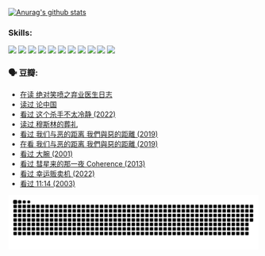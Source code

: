 
[![Anurag's github stats](https://github-readme-stats.vercel.app/api?username=w940853815)](https://github.com/anuraghazra/github-readme-stats)

### Skills:

<code><img height="32" src="https://cdn.jsdelivr.net/npm/simple-icons@v5/icons/python.svg"></code>
<code><img height="32" src="https://cdn.jsdelivr.net/npm/simple-icons@v5/icons/javascript.svg"></code>
<code><img height="32" src="https://cdn.jsdelivr.net/npm/simple-icons@v5/icons/django.svg"></code>
<code><img height="32" src="https://cdn.jsdelivr.net/npm/simple-icons@v5/icons/flask.svg"></code>
<code><img height="32" src="https://cdn.jsdelivr.net/npm/simple-icons@v5/icons/vuetify.svg"></code>
<code><img height="32" src="https://cdn.jsdelivr.net/npm/simple-icons@v5/icons/git.svg"></code>
<code><img height="32" src="https://cdn.jsdelivr.net/npm/simple-icons@v5/icons/docker.svg"></code>
<code><img height="32" src="https://cdn.jsdelivr.net/npm/simple-icons@v5/icons/postgresql.svg"></code>
<code><img height="32" src="https://cdn.jsdelivr.net/npm/simple-icons@v5/icons/elasticsearch.svg"></code>
<code><img height="32" src="https://cdn.jsdelivr.net/npm/simple-icons@v5/icons/macos.svg"></code>
<code><img height="32" src="https://cdn.jsdelivr.net/npm/simple-icons@v5/icons/linux.svg"></code>

### 🗣 豆瓣:

<!-- DOUBAN-ACTIVITIES:START -->
- [在读 绝对笑喷之弃业医生日志](https://www.douban.com/people/136069238/status/3862106751/?_i=52278555)
- [读过 论中国](https://www.douban.com/people/136069238/status/3862105795/?_i=52278555)
- [看过 这个杀手不太冷静‎ (2022)](https://www.douban.com/people/136069238/status/3856458693/?_i=52278555)
- [读过 穆斯林的葬礼](https://www.douban.com/people/136069238/status/3855575583/?_i=52278555)
- [看过 我们与恶的距离 我們與惡的距離‎ (2019)](https://www.douban.com/people/136069238/status/3853890206/?_i=52278555)
- [在看 我们与恶的距离 我們與惡的距離‎ (2019)](https://www.douban.com/people/136069238/status/3852520581/?_i=52278555)
- [看过 大腕‎ (2001)](https://www.douban.com/people/136069238/status/3844460494/?_i=52278555)
- [看过 彗星来的那一夜 Coherence‎ (2013)](https://www.douban.com/people/136069238/status/3838175124/?_i=52278555)
- [看过 幸运贩卖机‎ (2022)](https://www.douban.com/people/136069238/status/3836768245/?_i=52278555)
- [看过 11:14‎ (2003)](https://www.douban.com/people/136069238/status/3835626317/?_i=52278555)
<!-- DOUBAN-ACTIVITIES:END -->


![Snake animation](https://raw.githubusercontent.com/w940853815/w940853815/output/github-contribution-grid-snake.svg)

<!--
**w940853815/w940853815** is a ✨ _special_ ✨ repository because its `README.md` (this file) appears on your GitHub profile.

Here are some ideas to get you started:

- 🔭 I’m currently working on ...
- 🌱 I’m currently learning ...
- 👯 I’m looking to collaborate on ...
- 🤔 I’m looking for help with ...
- 💬 Ask me about ...
- 📫 How to reach me: ...
- 😄 Pronouns: ...
- ⚡ Fun fact: ...
-->
